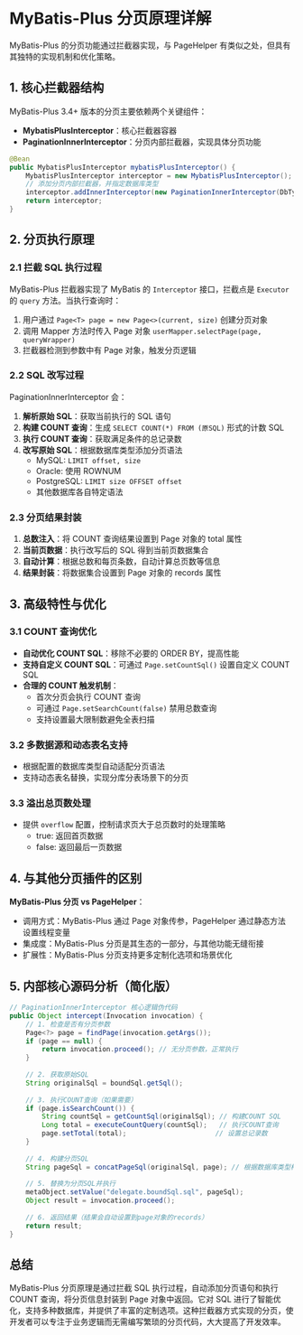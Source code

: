 # MyBatis-Plus 分页原理详解

MyBatis-Plus 的分页功能通过拦截器实现，与 PageHelper 有类似之处，但具有其独特的实现机制和优化策略。

## 1. 核心拦截器结构

MyBatis-Plus 3.4+ 版本的分页主要依赖两个关键组件：
- **MybatisPlusInterceptor**：核心拦截器容器
- **PaginationInnerInterceptor**：分页内部拦截器，实现具体分页功能

```java
@Bean
public MybatisPlusInterceptor mybatisPlusInterceptor() {
    MybatisPlusInterceptor interceptor = new MybatisPlusInterceptor();
    // 添加分页内部拦截器，并指定数据库类型
    interceptor.addInnerInterceptor(new PaginationInnerInterceptor(DbType.MYSQL));
    return interceptor;
}
```

## 2. 分页执行原理

### 2.1 拦截 SQL 执行过程

MyBatis-Plus 拦截器实现了 MyBatis 的 `Interceptor` 接口，拦截点是 `Executor` 的 `query` 方法。当执行查询时：

1. 用户通过 `Page<T> page = new Page<>(current, size)` 创建分页对象
2. 调用 Mapper 方法时传入 Page 对象 `userMapper.selectPage(page, queryWrapper)`
3. 拦截器检测到参数中有 Page 对象，触发分页逻辑

### 2.2 SQL 改写过程

PaginationInnerInterceptor 会：

1. **解析原始 SQL**：获取当前执行的 SQL 语句
2. **构建 COUNT 查询**：生成 `SELECT COUNT(*) FROM (原SQL)` 形式的计数 SQL
3. **执行 COUNT 查询**：获取满足条件的总记录数
4. **改写原始 SQL**：根据数据库类型添加分页语法
   - MySQL: `LIMIT offset, size`
   - Oracle: 使用 ROWNUM
   - PostgreSQL: `LIMIT size OFFSET offset`
   - 其他数据库各自特定语法

### 2.3 分页结果封装

1. **总数注入**：将 COUNT 查询结果设置到 Page 对象的 total 属性
2. **当前页数据**：执行改写后的 SQL 得到当前页数据集合
3. **自动计算**：根据总数和每页条数，自动计算总页数等信息
4. **结果封装**：将数据集合设置到 Page 对象的 records 属性

## 3. 高级特性与优化

### 3.1 COUNT 查询优化

- **自动优化 COUNT SQL**：移除不必要的 ORDER BY，提高性能
- **支持自定义 COUNT SQL**：可通过 `Page.setCountSql()` 设置自定义 COUNT SQL
- **合理的 COUNT 触发机制**：
  - 首次分页会执行 COUNT 查询
  - 可通过 `Page.setSearchCount(false)` 禁用总数查询
  - 支持设置最大限制数避免全表扫描

### 3.2 多数据源和动态表名支持

- 根据配置的数据库类型自动适配分页语法
- 支持动态表名替换，实现分库分表场景下的分页

### 3.3 溢出总页数处理

- 提供 `overflow` 配置，控制请求页大于总页数时的处理策略
  - true: 返回首页数据
  - false: 返回最后一页数据

## 4. 与其他分页插件的区别

**MyBatis-Plus 分页 vs PageHelper**：
- 调用方式：MyBatis-Plus 通过 Page 对象传参，PageHelper 通过静态方法设置线程变量
- 集成度：MyBatis-Plus 分页是其生态的一部分，与其他功能无缝衔接
- 扩展性：MyBatis-Plus 分页支持更多定制化选项和场景优化

## 5. 内部核心源码分析（简化版）

```java
// PaginationInnerInterceptor 核心逻辑伪代码
public Object intercept(Invocation invocation) {
    // 1. 检查是否有分页参数
    Page<?> page = findPage(invocation.getArgs());
    if (page == null) {
        return invocation.proceed(); // 无分页参数，正常执行
    }
    
    // 2. 获取原始SQL
    String originalSql = boundSql.getSql();
    
    // 3. 执行COUNT查询（如果需要）
    if (page.isSearchCount()) {
        String countSql = getCountSql(originalSql); // 构建COUNT SQL
        Long total = executeCountQuery(countSql);   // 执行COUNT查询
        page.setTotal(total);                      // 设置总记录数
    }
    
    // 4. 构建分页SQL
    String pageSql = concatPageSql(originalSql, page); // 根据数据库类型构建分页SQL
    
    // 5. 替换为分页SQL并执行
    metaObject.setValue("delegate.boundSql.sql", pageSql);
    Object result = invocation.proceed();
    
    // 6. 返回结果（结果会自动设置到page对象的records）
    return result;
}
```

## 总结

MyBatis-Plus 分页原理是通过拦截 SQL 执行过程，自动添加分页语句和执行 COUNT 查询，将分页信息封装到 Page 对象中返回。它对 SQL 进行了智能优化，支持多种数据库，并提供了丰富的定制选项。这种拦截器方式实现的分页，使开发者可以专注于业务逻辑而无需编写繁琐的分页代码，大大提高了开发效率。